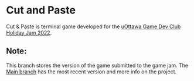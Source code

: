 # Cut and Paste

Cut & Paste is terminal game developed for the [uOttawa Game Dev Club Holiday Jam 2022](https://itch.io/jam/uottawa-game-dev-club-holiday-jam-2022).

## Note:
This branch stores the version of the game submitted to the game jam. The [Main branch](https://github.com/HasinZaman/cut_game/tree/master) has the most recent version and more info on the project.